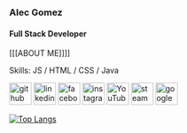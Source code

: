 ###  Alec Gomez
#### Full Stack Developer

[[[ABOUT ME]]]]

Skills: JS / HTML / CSS / Java

[<img src='https://cdn.jsdelivr.net/npm/simple-icons@3.0.1/icons/github.svg' alt='github' height='40'>](https://github.com/mandaark17)  [<img src='https://cdn.jsdelivr.net/npm/simple-icons@3.0.1/icons/linkedin.svg' alt='linkedin' height='40'>](https://www.linkedin.com/in/https://www.linkedin.com/in/alec-gomez417//)  [<img src='https://cdn.jsdelivr.net/npm/simple-icons@3.0.1/icons/facebook.svg' alt='facebook' height='40'>](https://www.facebook.com/https://www.facebook.com/mandaark17)  [<img src='https://cdn.jsdelivr.net/npm/simple-icons@3.0.1/icons/instagram.svg' alt='instagram' height='40'>](https://www.instagram.com/https://www.instagram.com/alec.gomez417//)  [<img src='https://cdn.jsdelivr.net/npm/simple-icons@3.0.1/icons/youtube.svg' alt='YouTube' height='40'>](https://www.youtube.com/channel/https://www.youtube.com/channel/UClygbKiU4xWSiX7S23vhg1A)  [<img src='https://cdn.jsdelivr.net/npm/simple-icons@3.0.1/icons/steam.svg' alt='steam' height='40'>](https://steamcommunity.com/id/alecgomez/)  [<img src='https://cdn.jsdelivr.net/npm/simple-icons@3.0.1/icons/google.svg' alt='google' height='40'>](alec.gomez417@gmail.com)  

[![Top Langs](https://github-readme-stats.vercel.app/api/top-langs/?username=mandaark17)](https://github.com/anuraghazra/github-readme-stats)






